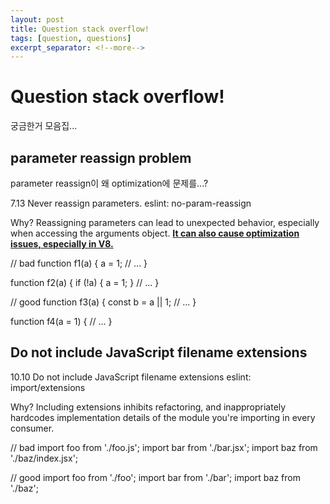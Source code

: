 ```yaml
---
layout: post
title: Question stack overflow!
tags: [question, questions]
excerpt_separator: <!--more-->
---
```


# Question stack overflow!

궁금한거 모음집...

<!--more-->

## parameter reassign problem

parameter reassign이 왜 optimization에 문제를...?

7.13 Never reassign parameters. eslint: no-param-reassign

Why? Reassigning parameters can lead to unexpected behavior, especially when accessing the arguments object. <u><b>It can also cause optimization issues, especially in V8.</b></u>

// bad
function f1(a) {
  a = 1;
  // ...
}

function f2(a) {
  if (!a) { a = 1; }
  // ...
}

// good
function f3(a) {
  const b = a || 1;
  // ...
}

function f4(a = 1) {
  // ...
}

## Do not include JavaScript filename extensions

10.10 Do not include JavaScript filename extensions eslint: import/extensions

Why? Including extensions inhibits refactoring, and inappropriately hardcodes implementation details of the module you're importing in every consumer.

// bad
import foo from './foo.js';
import bar from './bar.jsx';
import baz from './baz/index.jsx';

// good
import foo from './foo';
import bar from './bar';
import baz from './baz';